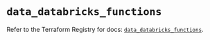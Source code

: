 # `data_databricks_functions`

Refer to the Terraform Registry for docs: [`data_databricks_functions`](https://registry.terraform.io/providers/databricks/databricks/1.65.0/docs/data-sources/functions).
